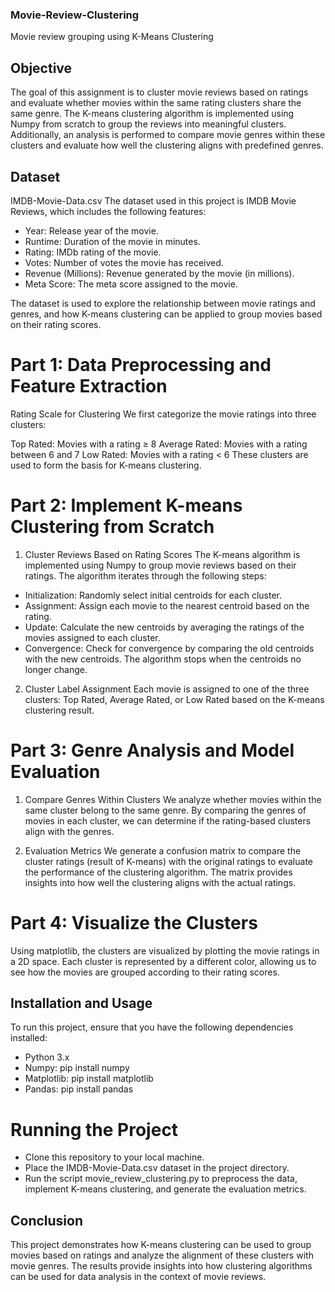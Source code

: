 ### Movie-Review-Clustering
Movie review grouping using K-Means Clustering 

## Objective
The goal of this assignment is to cluster movie reviews based on ratings and evaluate whether movies within the same rating clusters share the same genre. The K-means clustering algorithm is implemented using Numpy from scratch to group the reviews into meaningful clusters. Additionally, an analysis is performed to compare movie genres within these clusters and evaluate how well the clustering aligns with predefined genres.

## Dataset
IMDB-Movie-Data.csv
The dataset used in this project is IMDB Movie Reviews, which includes the following features:

- Year: Release year of the movie.
- Runtime: Duration of the movie in minutes.
- Rating: IMDb rating of the movie.
- Votes: Number of votes the movie has received.
- Revenue (Millions): Revenue generated by the movie (in millions).
- Meta Score: The meta score assigned to the movie.

The dataset is used to explore the relationship between movie ratings and genres, and how K-means clustering can be applied to group movies based on their rating scores.

# Part 1: Data Preprocessing and Feature Extraction
Rating Scale for Clustering
We first categorize the movie ratings into three clusters:

Top Rated: Movies with a rating ≥ 8
Average Rated: Movies with a rating between 6 and 7
Low Rated: Movies with a rating < 6
These clusters are used to form the basis for K-means clustering.

# Part 2: Implement K-means Clustering from Scratch
1. Cluster Reviews Based on Rating Scores
The K-means algorithm is implemented using Numpy to group movie reviews based on their ratings. The algorithm iterates through the following steps:

- Initialization: Randomly select initial centroids for each cluster.
- Assignment: Assign each movie to the nearest centroid based on the rating.
- Update: Calculate the new centroids by averaging the ratings of the movies assigned to each cluster.
- Convergence: Check for convergence by comparing the old centroids with the new centroids. The algorithm stops when the centroids no longer change.
2. Cluster Label Assignment
Each movie is assigned to one of the three clusters: Top Rated, Average Rated, or Low Rated based on the K-means clustering result.

# Part 3: Genre Analysis and Model Evaluation
1. Compare Genres Within Clusters
We analyze whether movies within the same cluster belong to the same genre. By comparing the genres of movies in each cluster, we can determine if the rating-based clusters align with the genres.

2. Evaluation Metrics
We generate a confusion matrix to compare the cluster ratings (result of K-means) with the original ratings to evaluate the performance of the clustering algorithm. The matrix provides insights into how well the clustering aligns with the actual ratings.

# Part 4: Visualize the Clusters
Using matplotlib, the clusters are visualized by plotting the movie ratings in a 2D space. Each cluster is represented by a different color, allowing us to see how the movies are grouped according to their rating scores.

## Installation and Usage
To run this project, ensure that you have the following dependencies installed:

- Python 3.x
- Numpy: pip install numpy
- Matplotlib: pip install matplotlib
- Pandas: pip install pandas

# Running the Project
- Clone this repository to your local machine.
- Place the IMDB-Movie-Data.csv dataset in the project directory.
- Run the script movie_review_clustering.py to preprocess the data, implement K-means clustering, and generate the evaluation metrics.

## Conclusion
This project demonstrates how K-means clustering can be used to group movies based on ratings and analyze the alignment of these clusters with movie genres. The results provide insights into how clustering algorithms can be used for data analysis in the context of movie reviews.
